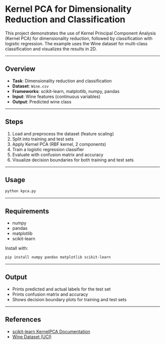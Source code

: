# Kernel PCA for Dimensionality Reduction and Classification

This project demonstrates the use of Kernel Principal Component Analysis (Kernel PCA) for dimensionality reduction, followed by classification with logistic regression. The example uses the Wine dataset for multi-class classification and visualizes the results in 2D.

---

## Overview

- **Task**: Dimensionality reduction and classification
- **Dataset**: `Wine.csv`
- **Frameworks**: scikit-learn, matplotlib, numpy, pandas
- **Input**: Wine features (continuous variables)
- **Output**: Predicted wine class

---

## Steps

1. Load and preprocess the dataset (feature scaling)
2. Split into training and test sets
3. Apply Kernel PCA (RBF kernel, 2 components)
4. Train a logistic regression classifier
5. Evaluate with confusion matrix and accuracy
6. Visualize decision boundaries for both training and test sets

---

## Usage

```bash
python kpca.py
```

---

## Requirements

- numpy
- pandas
- matplotlib
- scikit-learn

Install with:

```bash
pip install numpy pandas matplotlib scikit-learn
```

---

## Output

- Prints predicted and actual labels for the test set
- Prints confusion matrix and accuracy
- Shows decision boundary plots for training and test sets

---

## References

- [scikit-learn KernelPCA Documentation](https://scikit-learn.org/stable/modules/generated/sklearn.decomposition.KernelPCA.html)
- [Wine Dataset (UCI)](https://archive.ics.uci.edu/ml/datasets/wine)
